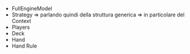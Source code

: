 - FullEngineModel
- Strategy
  => parlando quindi della struttura generica
  => in particolare del Context  
- Players
- Deck
- Hand
- Hand Rule
  